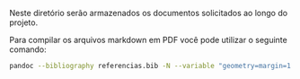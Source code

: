 Neste diretório serão armazenados os documentos solicitados ao longo do projeto. 

Para compilar os arquivos markdown em PDF você pode utilizar o seguinte comando: 

```bash
pandoc --bibliography referencias.bib -N --variable "geometry=margin=1.2in" --variable fontsize=12pt relatorio_final.md --pdf-engine=xelatex --toc -o relatorio_final.pdf
```